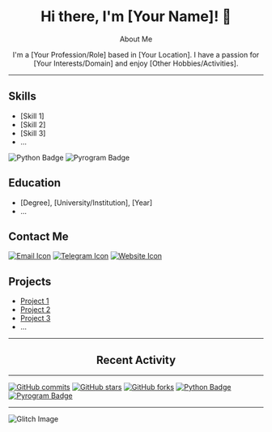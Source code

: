 <div align="center">
  <h1>Hi there, I'm [Your Name]! 👋</h1>
  <p>About Me</p>
  <p>I'm a [Your Profession/Role] based in [Your Location]. I have a passion for [Your Interests/Domain] and enjoy [Other Hobbies/Activities].</p>
</div>

---

## Skills
- [Skill 1]
- [Skill 2]
- [Skill 3]
- ...

![Python Badge](https://img.shields.io/badge/Python-Large-blue?style=for-the-badge)
![Pyrogram Badge](https://img.shields.io/badge/Pyrogram-Large-red?style=for-the-badge)

## Education
- [Degree], [University/Institution], [Year]
- ...

## Contact Me
[![Email Icon](https://img.shields.io/badge/Email-Click%20Here-red?style=for-the-badge&logo=mail)](mailto:yourname@example.com)
[![Telegram Icon](https://img.shields.io/badge/Telegram-Click%20Here-blue?style=for-the-badge&logo=telegram)](https://t.me/your_telegram_username)
[![Website Icon](https://img.shields.io/badge/Website-Click%20Here-green?style=for-the-badge&logo=web)](https://www.example.com)

## Projects
- [Project 1](link-to-project)
- [Project 2](link-to-project)
- [Project 3](link-to-project)
- ...

---

<div align="center">
  <h2>Recent Activity</h2>
  <!--START_SECTION:activity-->
  <!--END_SECTION:activity-->
</div>

---

[![GitHub commits](https://img.shields.io/github/last-commit/nekolocal/commits/master.svg)](https://github.com/nekolocal/commits/master)
[![GitHub stars](https://img.shields.io/github/stars/nekolocal/commits/master.svg?style=social)](https://github.com/nekolocal/commits/master/stargazers)
[![GitHub forks](https://img.shields.io/github/forks/nekolocal/commits/master.svg?style=social)](https://github.com/nekolocal/commits/master/network/members)
[![Python Badge](https://img.shields.io/badge/Python-Script-blue)](link-to-your-python-script)
[![Pyrogram Badge](https://img.shields.io/badge/Pyrogram-Script-red)](link-to-your-pyrogram-script)

---

![Glitch Image](https://glitch-image.now.sh/IMAGE_URL)

